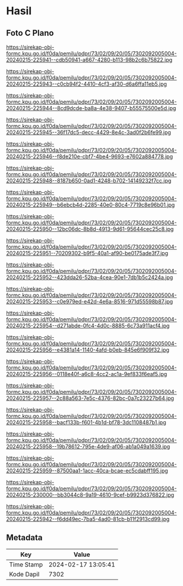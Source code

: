 # Hasil

## Foto C Plano

https://sirekap-obj-formc.kpu.go.id/f0da/pemilu/pdpr/73/02/09/20/05/7302092005004-20240215-225941--cdb50941-a667-4280-b113-98b2c6b75822.jpg

https://sirekap-obj-formc.kpu.go.id/f0da/pemilu/pdpr/73/02/09/20/05/7302092005004-20240215-225943--c0cb94f2-4410-4cf3-af30-d6a6ffa11eb5.jpg

https://sirekap-obj-formc.kpu.go.id/f0da/pemilu/pdpr/73/02/09/20/05/7302092005004-20240215-225944--8cd9dcde-ba8a-4e38-9407-b55575500e5d.jpg

https://sirekap-obj-formc.kpu.go.id/f0da/pemilu/pdpr/73/02/09/20/05/7302092005004-20240215-225945--36f17dc5-decc-4429-8e4c-3ad0f2b6fe99.jpg

https://sirekap-obj-formc.kpu.go.id/f0da/pemilu/pdpr/73/02/09/20/05/7302092005004-20240215-225946--f8de210e-cbf7-4be4-9693-e7602a884778.jpg

https://sirekap-obj-formc.kpu.go.id/f0da/pemilu/pdpr/73/02/09/20/05/7302092005004-20240215-225948--8187b650-0ad1-4248-b702-14149232f7cc.jpg

https://sirekap-obj-formc.kpu.go.id/f0da/pemilu/pdpr/73/02/09/20/05/7302092005004-20240215-225949--b6ebcb4d-2285-40e0-80c4-7719c8e96b01.jpg

https://sirekap-obj-formc.kpu.go.id/f0da/pemilu/pdpr/73/02/09/20/05/7302092005004-20240215-225950--12bc06dc-8b8d-4913-9d61-95644cec25c8.jpg

https://sirekap-obj-formc.kpu.go.id/f0da/pemilu/pdpr/73/02/09/20/05/7302092005004-20240215-225951--70209302-b9f5-40a1-af90-be0175ade3f7.jpg

https://sirekap-obj-formc.kpu.go.id/f0da/pemilu/pdpr/73/02/09/20/05/7302092005004-20240215-225952--423dda26-52ba-4cea-90e1-7db1b5c2424a.jpg

https://sirekap-obj-formc.kpu.go.id/f0da/pemilu/pdpr/73/02/09/20/05/7302092005004-20240215-225953--c0e979ed-e42d-4e6a-8516-971d55598b87.jpg

https://sirekap-obj-formc.kpu.go.id/f0da/pemilu/pdpr/73/02/09/20/05/7302092005004-20240215-225954--d271abde-0fc4-4d0c-8885-6c73a911acf4.jpg

https://sirekap-obj-formc.kpu.go.id/f0da/pemilu/pdpr/73/02/09/20/05/7302092005004-20240215-225956--e4381a14-1140-4afd-b0eb-845e6f909f32.jpg

https://sirekap-obj-formc.kpu.go.id/f0da/pemilu/pdpr/73/02/09/20/05/7302092005004-20240215-225956--0118e40f-a6c8-4cc2-ac1a-9ef833f6eaf5.jpg

https://sirekap-obj-formc.kpu.go.id/f0da/pemilu/pdpr/73/02/09/20/05/7302092005004-20240215-225957--2c88a563-7e5c-4376-82bc-0a7c23227b64.jpg

https://sirekap-obj-formc.kpu.go.id/f0da/pemilu/pdpr/73/02/09/20/05/7302092005004-20240215-225958--bacf133b-f601-4b1d-bf78-3dc1108487b1.jpg

https://sirekap-obj-formc.kpu.go.id/f0da/pemilu/pdpr/73/02/09/20/05/7302092005004-20240215-225958--19b78612-795e-4de9-af06-ab1a049a1639.jpg

https://sirekap-obj-formc.kpu.go.id/f0da/pemilu/pdpr/73/02/09/20/05/7302092005004-20240215-225959--87500aa1-1acc-40ca-bcae-ec5cdabff195.jpg

https://sirekap-obj-formc.kpu.go.id/f0da/pemilu/pdpr/73/02/09/20/05/7302092005004-20240215-230000--bb3044c8-9a19-4610-9cef-b9923d376822.jpg

https://sirekap-obj-formc.kpu.go.id/f0da/pemilu/pdpr/73/02/09/20/05/7302092005004-20240215-225942--f6dd49ec-7ba5-4ad0-81cb-b11f2913cd99.jpg


## Metadata

| Key        | Value               |
| ---------- | ------------------- |
| Time Stamp | 2024-02-17 13:05:41 |
| Kode Dapil | 7302                |



